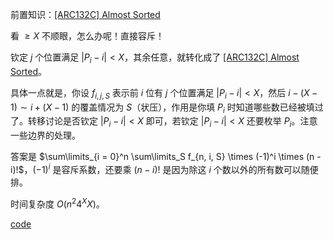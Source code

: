 前置知识：[[ARC132C] Almost Sorted](https://www.luogu.com.cn/problem/AT_arc132_c)

看 $\ge X$ 不顺眼，怎么办呢！直接容斥！

钦定 $j$ 个位置满足 $|P_i - i| < X$，其余任意，就转化成了 [[ARC132C] Almost Sorted](https://www.luogu.com.cn/problem/AT_arc132_c)。

具体一点就是，你设 $f_{i, j, S}$ 表示前 $i$ 位有 $j$ 个位置满足 $|P_i - i| < X$，然后 $i - (X - 1) \sim i + (X - 1)$ 的覆盖情况为 $S$（状压），作用是你填 $P_i$ 时知道哪些数已经被填过了。转移讨论是否钦定 $|P_i - i| < X$ 即可，若钦定 $|P_i - i| < X$ 还要枚举 $P_i$。注意一些边界的处理。

答案是 $\sum\limits_{i = 0}^n \sum\limits_S f_{n, i, S} \times (-1)^i \times (n - i)!$，$(-1)^i$ 是容斥系数，还要乘 $(n - i)!$ 是因为除这 $i$ 个数以外的所有数可以随便排。

时间复杂度 $O(n^2 4^{X} X)$。

[code](https://atcoder.jp/contests/abc309/submissions/43406929)